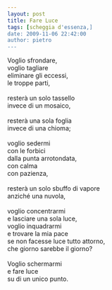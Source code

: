 ```yaml
---
layout: post
title: Fare Luce
tags: [scheggia d'essenza,]
date: 2009-11-06 22:42:00
author: pietro
---
```

Voglio sfrondare,<br/>voglio tagliare<br/>eliminare gli eccessi,<br/>le troppe parti,<br/><br/>resterà un solo tassello<br/>invece di un mosaico,<br/><br/>resterà una sola foglia<br/>invece di una chioma;<br/><br/>voglio sedermi<br/>con le forbici<br/>dalla punta arrotondata,<br/>con calma<br/>con pazienza,<br/><br/>resterà un solo sbuffo di vapore<br/>anziché una nuvola,<br/><br/>voglio concentrarmi<br/>e lasciare una sola luce,<br/>voglio inquadrarmi<br/>e trovare la mia pace<br/>se non facesse luce tutto attorno,<br/>che giorno sarebbe il giorno?<br/><br/>Voglio schermarmi<br/>e fare luce<br/>su di un unico punto.
